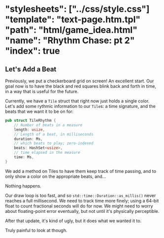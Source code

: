 "stylesheets": ["../css/style.css"]
"template": "text-page.htm.tpl"
"path": "html/game_idea.html" 
"name": "Rhythm Chase: pt 2"
"index": true
=======================

Let's Add a Beat
-----------------

Previously, we put a checkerboard grid on screen! An excellent start. Our goal now 
is to have the black and red squares blink back and forth in time,
in a way that is useful for the future.

Currently, we have a `Tile` struct that right now just holds a single color. 
Let's add some rythmic information to our `Tile`s: a time signature, and 
the beats that we want it to be on for: 

``` rust
pub struct TileRhythm {
    // Number of beats in a measure
    length: usize,
    // Length of a beat, in milliseconds
    duration: Ms,
    // which beats to play; zero-indexed
    beats: HashSet<usize>,
    // time elapsed in the measure
    time: Ms,
}
```

We add a method on Tiles to have them keep track of time passing, and to 
only show a color on the appropriate beats, and...

Nothing happens.

Our draw loop is too fast, and so `std::time::Duration::as_millis()` never reaches a full millisecond.
We need to track time more finely; using a 64-bit float to count fractional seconds will do for now.
We might need to worry about floating-point error eventually, but not until it's physically perceptible.

After that update, it's kind of ugly, but it does what we wanted it to. 

Truly painful to look at though.



